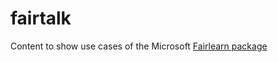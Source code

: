# fairtalk
Content to show use cases of the Microsoft [Fairlearn package](https://github.com/fairlearn/fairlearn)
